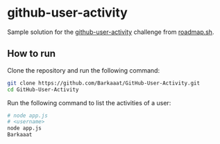 # github-user-activity
Sample solution for the [github-user-activity](https://roadmap.sh/projects/github-user-activity) challenge from [roadmap.sh](https://roadmap.sh/).

## How to run

Clone the repository and run the following command:

```bash
git clone https://github.com/Barkaaat/GitHub-User-Activity.git
cd GitHub-User-Activity
```

Run the following command to list the activities of a user:

```bash
# node app.js
# <username>
node app.js
Barkaaat
```